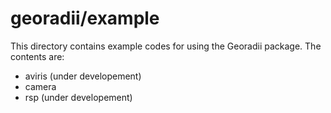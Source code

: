 # georadii/example

This directory contains example codes for using the Georadii package. The contents are:
 - aviris (under developement)
 - camera
 - rsp (under developement)
